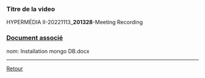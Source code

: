 
### Titre de la video
HYPERMÉDIA II-20221113_**201328**-Meeting Recording
### [Document associé](https://drive.google.com/drive/folders/1fjhBH-_vGTbnBi3fx682rzVIU6-IDw_r)

nom: Installation mongo DB.docx

---
[Retour](./Cours04.md)
